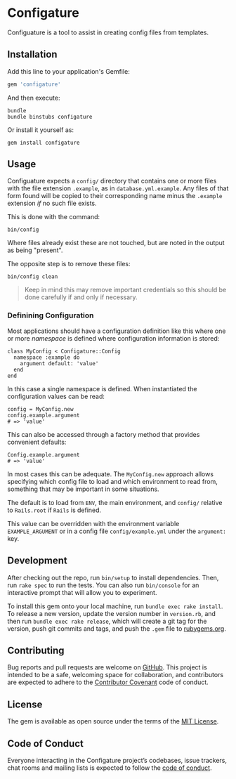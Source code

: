# Configature

Configuature is a tool to assist in creating config files from templates.

## Installation

Add this line to your application's Gemfile:

```ruby
gem 'configature'
```

And then execute:

    bundle
    bundle binstubs configature

Or install it yourself as:

    gem install configature

## Usage

Configuature expects a `config/` directory that contains one or more files
with the file extension `.example`, as in `database.yml.example`. Any files
of that form found will be copied to their corresponding name minus the
`.example` extension *if* no such file exists.

This is done with the command:

    bin/config

Where files already exist these are not touched, but are noted in the output
as being "present".

The opposite step is to remove these files:

    bin/config clean

<blockquote>
Keep in mind this may remove important credentials so this should be done
carefully if and only if necessary.
</blockquote>

### Definining Configuration

Most applications should have a configuration definition like this where
one or more *namespace* is defined where configuration information is stored:

    class MyConfig < Configature::Config
      namespace :example do
        argument default: 'value'
      end
    end

In this case a single namespace is defined. When instantiated the configuration
values can be read:

    config = MyConfig.new
    config.example.argument
    # => 'value'

This can also be accessed through a factory method that provides convenient
defaults:

    Config.example.argument
    # => 'value'

In most cases this can be adequate. The `MyConfig.new` approach allows
specifying which config file to load and which environment to read from,
something that may be important in some situations.

The default is to load from `ENV`, the main environment, and `config/`
relative to `Rails.root` if `Rails` is defined.

This value can be overridden with the environment variable `EXAMPLE_ARGUMENT`
or in a config file `config/example.yml` under the `argument:` key.

## Development

After checking out the repo, run `bin/setup` to install dependencies. Then,
run `rake spec` to run the tests. You can also run `bin/console` for an
interactive prompt that will allow you to experiment.

To install this gem onto your local machine, run `bundle exec rake install`.
To release a new version, update the version number in `version.rb`, and
then run `bundle exec rake release`, which will create a git tag for the
version, push git commits and tags, and push the `.gem` file to
[rubygems.org](https://rubygems.org).

## Contributing

Bug reports and pull requests are welcome on [GitHub](https://github.com/postageapp/configature).
This project is intended to be a safe, welcoming space for collaboration, and
contributors are expected to adhere to the
[Contributor Covenant](http://contributor-covenant.org) code of conduct.

## License

The gem is available as open source under the terms of the
[MIT License](https://opensource.org/licenses/MIT).

## Code of Conduct

Everyone interacting in the Configature project’s codebases, issue trackers,
chat rooms and mailing lists is expected to follow the
[code of conduct](https://github.com/tadman/configature/blob/master/CODE_OF_CONDUCT.md).
